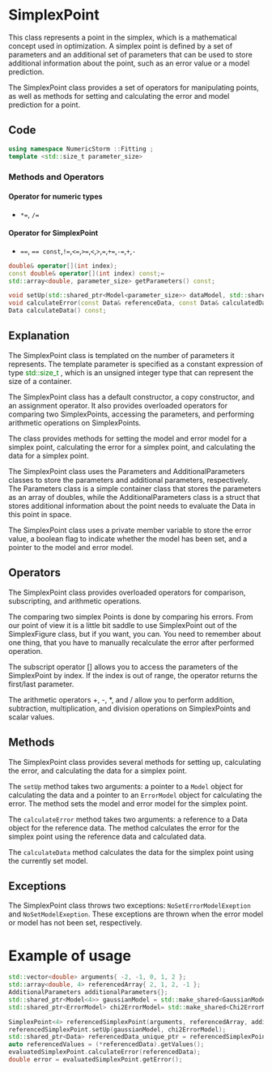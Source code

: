 # SimplexPoint

This class represents a point in the simplex, which is a mathematical concept used in optimization.
A simplex point is defined by a set of parameters and an additional set of parameters that can be used to store
additional information about the point, such as an error value or a model prediction.

The SimplexPoint class provides a set of operators for manipulating points, as well as methods for setting and
calculating the error and model prediction for a point.

## Code

```cpp
using namespace NumericStorm ::Fitting ;
template <std::size_t parameter_size>
```

### Methods and Operators

#### Operator for numeric types

- `*=`, `/=`

#### Operator for SimplexPoint

- `==`, `== const`,`!=`,`<=`,`>=`,`<`,`>`,`=`,`+=`,`-=`,`+`,`-`

```cpp
double& operator[](int index);
const double& operator[](int index) const;=
std::array<double, parameter_size> getParameters() const;

void setUp(std::shared_ptr<Model<parameter_size>> dataModel, std::shared_ptr<ErrorModel> errorModel);
void calculateError(const Data& referenceData, const Data& calculatedData);
Data calculateData() const;
```

## Explanation

The SimplexPoint class is templated on the number of parameters it represents. The template parameter is specified as a constant expression of type <span style= "color:green"> std::size_t
</span>, which is an unsigned integer type that can represent the size of a container.

The SimplexPoint class has a default constructor, a copy constructor, and an assignment operator. It also provides overloaded operators for comparing two SimplexPoints, accessing the parameters, and performing arithmetic operations on SimplexPoints.

The class provides methods for setting the model and error model for a simplex point, calculating the error for a simplex point, and calculating the data for a simplex point.

The SimplexPoint class uses the Parameters and AdditionalParameters classes to store the parameters and additional parameters, respectively. The Parameters class is a simple container class that stores the parameters as an array of doubles, while the AdditionalParameters class is a struct that stores additional information about the point needs to evaluate the Data in this point in space.

The SimplexPoint class uses a private member variable to store the error value, a boolean flag to indicate whether the model has been set, and a pointer to the model and error model.

## Operators

The SimplexPoint class provides overloaded operators for comparison, subscripting, and arithmetic operations.

The comparing two simplex Points is done by comparing his errors. From our point of view it is a little bit saddle to use SimplexPoint out of the SimplexFigure class, but if you want, you can. You need to remember about one thing, that you have to manually recalculate the error after performed operation.

The subscript operator [] allows you to access the parameters of the SimplexPoint by index. If the index is out of range, the operator returns the first/last parameter.

The arithmetic operators +, -, \*, and / allow you to perform addition, subtraction, multiplication, and division operations on SimplexPoints and scalar values.

## Methods

The SimplexPoint class provides several methods for setting up, calculating the error, and calculating the data for a simplex point.

The `setUp` method takes two arguments: a pointer to a `Model` object for calculating the data and a pointer to an `ErrorModel` object for calculating the error. The method sets the model and error model for the simplex point.

The `calculateError` method takes two arguments: a reference to a Data object for the reference data. The method calculates the error for the simplex point using the reference data and calculated data.

The `calculateData` method calculates the data for the simplex point using the currently set model.

## Exceptions

The SimplexPoint class throws two exceptions: `NoSetErrorModelExeption` and `NoSetModelExeption`. These exceptions are thrown when the error model or model has not been set, respectively.

# Example of usage

```cpp
std::vector<double> arguments{ -2, -1, 0, 1, 2 };
std::array<double, 4> referencedArray{ 2, 1, 2, -1 };
AdditionalParameters additionalParameters{};
std::shared_ptr<Model<4>> gaussianModel = std::make_shared<GaussianModel>();
std::shared_ptr<ErrorModel> chi2ErrorModel= std::make_shared<Chi2ErrorModel>();

SimplexPoint<4> referencedSimplexPoint(arguments, referencedArray, additionalParameters);
referencedSimplexPoint.setUp(gaussianModel, chi2ErrorModel);
std::shared_ptr<Data> referencedData_unique_ptr = referencedSimplexPoint.calculateData();
auto referencedValues = (*referencedData).getValues();
evaluatedSimplexPoint.calculateError(referencedData);
double error = evaluatedSimplexPoint.getError();
```
